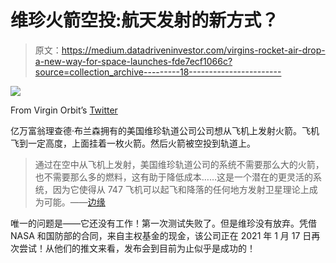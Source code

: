 # 维珍火箭空投:航天发射的新方式？

> 原文：<https://medium.datadriveninvestor.com/virgins-rocket-air-drop-a-new-way-for-space-launches-fde7ecf1066c?source=collection_archive---------18----------------------->

![](img/4ffb66b15f6404ac85ce0052ae801b19.png)

From Virgin Orbit’s [Twitter](https://twitter.com/Virgin_Orbit/status/1350846974342303744)

亿万富翁理查德·布兰森拥有的美国维珍轨道公司公司想从飞机上发射火箭。飞机飞到一定高度，上面挂着一枚火箭。然后火箭被空投到轨道上。

> 通过在空中从飞机上发射，美国维珍轨道公司的系统不需要那么大的火箭，也不需要那么多的燃料，这有助于降低成本……这是一个潜在的更灵活的系统，因为它使得从 747 飞机可以起飞和降落的任何地方发射卫星理论上成为可能。——[边缘](https://www.theverge.com/2021/1/17/22221212/virgin-orbit-rocket-test-launch-satellites-nasa-branson)

唯一的问题是——它还没有工作！第一次测试失败了。但是维珍没有放弃。凭借 NASA 和国防部的合同，来自主权基金的现金，该公司正在 2021 年 1 月 17 日再次尝试！从他们的推文来看，发布会到目前为止似乎是成功的！